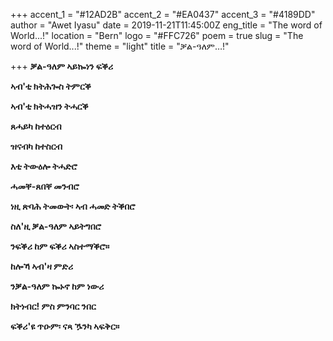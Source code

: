 +++
accent_1 = "#12AD2B"
accent_2 = "#EA0437"
accent_3 = "#4189DD"
author = "Awet Iyasu"
date = 2019-11-21T11:45:00Z
eng_title = "The word of World...!"
location = "Bern"
logo = "#FFC726"
poem = true
slug = "The word of World...!"
theme = "light"
title = "ቓል-ዓለም…!"

+++
**ቓል-ዓለም ኣይኰነን ፍቕሪ**

**ኣብ'ቲ ክትሕጐስ ትምርቕ**

**ኣብ'ቲ ክትሓዝን ትሓርቕ**

**ጸሓይካ ከተዕርብ**

**ዝናብካ ከተስርብ**

**እቲ ትውዕሎ ትሓድሮ**

**ሓመቐ-ጸበቐ መንብሮ**

**ነዚ ጽባሕ ትመውት፡ ኣብ ሓመድ ትቕበሮ**

**ስለ'ዚ ቓል-ዓለም ኣይትግበሮ**

**ንፍቕሪ ከም ፍቕሪ ኣስተማቕሮ።**

**ከሎኻ ኣብ'ዛ ምድሪ**

**ንቓል-ዓለም ኰኑኖ ከም ነውሪ**

**ክትነብር! ምስ ምንባር ንበር**

**ፍቕሪ'ዩ ጥዑም፡ ናጻ ዄንካ ኣፍቅር።**